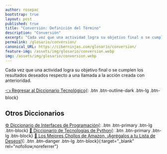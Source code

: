 ```yaml
---
author: rosepac
bootstrap: true
layout: post
published: true
title: "Conversión: Definición del Término"
description: "Conversión"
excerpt: "Cada vez que una actividad logra su objetivo final o se cumplen los resultados deseados respecto a una llamada a la acción creada con anterioridad."
permalink: /glosario/conversion/
canonical_URL: https://ciberninjas.com/glosario/conversion/
feature-img: /assets/img/glosario/conversion.webp
img: /assets/img/glosario/conversion.webp
---
```


Cada vez que una actividad logra su objetivo final o se cumplen los resultados deseados respecto a una llamada a la acción creada con anterioridad.

[👈 Regresar al Diccionario Tecnológico](/glosario/){: .btn .btn-outline-dark .btn-lg .btn-block}

## Otros Diccionarios

[⚙ Diccionario de Interfaces de Programación](/glosario/completo-interfaces-programacion/){: .btn .btn-primary .btn-lg .btn-block}
[🐍 Diccionario de Tecnologías de Python](/glosario/completo-tecnologias-python/){: .btn .btn-primary .btn-lg .btn-block}
[🛒 Los Mejores Chollos de Amazon, ¡Agrégalos a tu Lista de Deseos!](https://www.amazon.es/shop/cibercursos "Los Mejores Chollos de Amazon, Ofertas Flash, Black Monday y Amazon Prime Day"){: .btn .btn-danger .btn-lg .btn-block}{:target="_blank" rel="nofollow,noreferrer"}